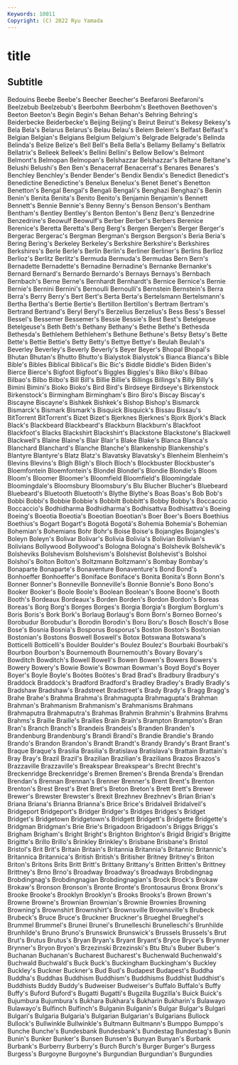 ```yaml
---
Keywords: 10011
Copyright: (C) 2022 Ryu Yamada
---
```



# title

## Subtitle
 Bedouins Beebe Beebe's Beecher Beecher's
Beefaroni Beefaroni's Beelzebub Beelzebub's Beerbohm Beerbohm's Beethoven Beethoven's Beeton Beeton's
Begin Begin's Behan Behan's Behring Behring's Beiderbecke Beiderbecke's Beijing Beijing's
Beirut Beirut's Bekesy Bekesy's Bela Bela's Belarus Belarus's Belau Belau's
Belem Belem's Belfast Belfast's Belgian Belgian's Belgians Belgium Belgium's Belgrade
Belgrade's Belinda Belinda's Belize Belize's Bell Bell's Bella Bella's Bellamy
Bellamy's Bellatrix Bellatrix's Belleek Belleek's Bellini Bellini's Bellow Bellow's Belmont
Belmont's Belmopan Belmopan's Belshazzar Belshazzar's Beltane Beltane's Belushi Belushi's Ben
Ben's Benacerraf Benacerraf's Benares Benares's Benchley Benchley's Bender Bender's Bendix
Bendix's Benedict Benedict's Benedictine Benedictine's Benelux Benelux's Benet Benet's Benetton
Benetton's Bengal Bengal's Bengali Bengali's Benghazi Benghazi's Benin Benin's Benita
Benita's Benito Benito's Benjamin Benjamin's Bennett Bennett's Bennie Bennie's Benny
Benny's Benson Benson's Bentham Bentham's Bentley Bentley's Benton Benton's Benz
Benz's Benzedrine Benzedrine's Beowulf Beowulf's Berber Berber's Berbers Berenice Berenice's
Beretta Beretta's Berg Berg's Bergen Bergen's Berger Berger's Bergerac Bergerac's
Bergman Bergman's Bergson Bergson's Beria Beria's Bering Bering's Berkeley Berkeley's
Berkshire Berkshire's Berkshires Berkshires's Berle Berle's Berlin Berlin's Berliner Berliner's
Berlins Berlioz Berlioz's Berlitz Berlitz's Bermuda Bermuda's Bermudas Bern Bern's
Bernadette Bernadette's Bernadine Bernadine's Bernanke Bernanke's Bernard Bernard's Bernardo Bernardo's
Bernays Bernays's Bernbach Bernbach's Berne Berne's Bernhardt Bernhardt's Bernice Bernice's
Bernie Bernie's Bernini Bernini's Bernoulli Bernoulli's Bernstein Bernstein's Berra Berra's
Berry Berry's Bert Bert's Berta Berta's Bertelsmann Bertelsmann's Bertha Bertha's
Bertie Bertie's Bertillon Bertillon's Bertram Bertram's Bertrand Bertrand's Beryl Beryl's
Berzelius Berzelius's Bess Bess's Bessel Bessel's Bessemer Bessemer's Bessie Bessie's
Best Best's Betelgeuse Betelgeuse's Beth Beth's Bethany Bethany's Bethe Bethe's
Bethesda Bethesda's Bethlehem Bethlehem's Bethune Bethune's Betsy Betsy's Bette Bette's
Bettie Bettie's Betty Betty's Bettye Bettye's Beulah Beulah's Beverley Beverley's
Beverly Beverly's Beyer Beyer's Bhopal Bhopal's Bhutan Bhutan's Bhutto Bhutto's
Bialystok Bialystok's Bianca Bianca's Bible Bible's Bibles Biblical Biblical's Bic
Bic's Biddle Biddle's Biden Biden's Bierce Bierce's Bigfoot Bigfoot's Biggles
Biggles's Biko Biko's Bilbao Bilbao's Bilbo Bilbo's Bill Bill's Billie
Billie's Billings Billings's Billy Billy's Bimini Bimini's Bioko Bioko's Bird
Bird's Birdseye Birdseye's Birkenstock Birkenstock's Birmingham Birmingham's Biro Biro's Biscay
Biscay's Biscayne Biscayne's Bishkek Bishkek's Bishop Bishop's Bismarck Bismarck's Bismark
Bismark's Bisquick Bisquick's Bissau Bissau's BitTorrent BitTorrent's Bizet Bizet's Bjerknes
Bjerknes's Bjork Bjork's Black Black's Blackbeard Blackbeard's Blackburn Blackburn's Blackfoot
Blackfoot's Blacks Blackshirt Blackshirt's Blackstone Blackstone's Blackwell Blackwell's Blaine Blaine's
Blair Blair's Blake Blake's Blanca Blanca's Blanchard Blanchard's Blanche Blanche's
Blankenship Blankenship's Blantyre Blantyre's Blatz Blatz's Blavatsky Blavatsky's Blenheim Blenheim's
Blevins Blevins's Bligh Bligh's Bloch Bloch's Blockbuster Blockbuster's Bloemfontein Bloemfontein's
Blondel Blondel's Blondie Blondie's Bloom Bloom's Bloomer Bloomer's Bloomfield Bloomfield's
Bloomingdale Bloomingdale's Bloomsbury Bloomsbury's Blu Blucher Blucher's Bluebeard Bluebeard's Bluetooth
Bluetooth's Blythe Blythe's Boas Boas's Bob Bob's Bobbi Bobbi's Bobbie
Bobbie's Bobbitt Bobbitt's Bobby Bobby's Boccaccio Boccaccio's Bodhidharma Bodhidharma's Bodhisattva
Bodhisattva's Boeing Boeing's Boeotia Boeotia's Boeotian Boeotian's Boer Boer's Boers
Boethius Boethius's Bogart Bogart's Bogotá Bogotá's Bohemia Bohemia's Bohemian Bohemian's
Bohemians Bohr Bohr's Boise Boise's Bojangles Bojangles's Boleyn Boleyn's Bolivar
Bolivar's Bolivia Bolivia's Bolivian Bolivian's Bolivians Bollywood Bollywood's Bologna Bologna's
Bolshevik Bolshevik's Bolsheviks Bolshevism Bolshevism's Bolshevist Bolshevist's Bolshoi Bolshoi's Bolton
Bolton's Boltzmann Boltzmann's Bombay Bombay's Bonaparte Bonaparte's Bonaventure Bonaventure's Bond
Bond's Bonhoeffer Bonhoeffer's Boniface Boniface's Bonita Bonita's Bonn Bonn's Bonner
Bonner's Bonneville Bonneville's Bonnie Bonnie's Bono Bono's Booker Booker's Boole
Boole's Boolean Boolean's Boone Boone's Booth Booth's Bordeaux Bordeaux's Borden
Borden's Bordon Bordon's Boreas Boreas's Borg Borg's Borges Borges's Borgia
Borgia's Borglum Borglum's Boris Boris's Bork Bork's Borlaug Borlaug's Born
Born's Borneo Borneo's Borobudur Borobudur's Borodin Borodin's Boru Boru's Bosch
Bosch's Bose Bose's Bosnia Bosnia's Bosporus Bosporus's Boston Boston's Bostonian
Bostonian's Bostons Boswell Boswell's Botox Botswana Botswana's Botticelli Botticelli's Boulder
Boulder's Boulez Boulez's Bourbaki Bourbaki's Bourbon Bourbon's Bournemouth Bournemouth's Bovary
Bovary's Bowditch Bowditch's Bowell Bowell's Bowen Bowen's Bowers Bowers's Bowery
Bowery's Bowie Bowie's Bowman Bowman's Boyd Boyd's Boyer Boyer's Boyle
Boyle's Boötes Boötes's Brad Brad's Bradbury Bradbury's Braddock Braddock's Bradford
Bradford's Bradley Bradley's Bradly Bradly's Bradshaw Bradshaw's Bradstreet Bradstreet's Brady
Brady's Bragg Bragg's Brahe Brahe's Brahma Brahma's Brahmagupta Brahmagupta's Brahman
Brahman's Brahmanism Brahmanism's Brahmanisms Brahmans Brahmaputra Brahmaputra's Brahmas Brahmin Brahmin's
Brahmins Brahms Brahms's Braille Braille's Brailles Brain Brain's Brampton Brampton's
Bran Bran's Branch Branch's Brandeis Brandeis's Branden Branden's Brandenburg Brandenburg's
Brandi Brandi's Brandie Brandie's Brando Brando's Brandon Brandon's Brandt Brandt's
Brandy Brandy's Brant Brant's Braque Braque's Brasilia Brasilia's Bratislava Bratislava's
Brattain Brattain's Bray Bray's Brazil Brazil's Brazilian Brazilian's Brazilians Brazos
Brazos's Brazzaville Brazzaville's Breakspear Breakspear's Brecht Brecht's Breckenridge Breckenridge's Bremen
Bremen's Brenda Brenda's Brendan Brendan's Brennan Brennan's Brenner Brenner's Brent
Brent's Brenton Brenton's Brest Brest's Bret Bret's Breton Breton's Brett
Brett's Brewer Brewer's Brewster Brewster's Brexit Brezhnev Brezhnev's Brian Brian's
Briana Briana's Brianna Brianna's Brice Brice's Bridalveil Bridalveil's Bridgeport Bridgeport's
Bridger Bridger's Bridges Bridges's Bridget Bridget's Bridgetown Bridgetown's Bridgett Bridgett's
Bridgette Bridgette's Bridgman Bridgman's Brie Brie's Brigadoon Brigadoon's Briggs Briggs's
Brigham Brigham's Bright Bright's Brighton Brighton's Brigid Brigid's Brigitte Brigitte's
Brillo Brillo's Brinkley Brinkley's Brisbane Brisbane's Bristol Bristol's Brit Brit's
Britain Britain's Britannia Britannia's Britannic Britannic's Britannica Britannica's British British's
Britisher Britney Britney's Briton Briton's Britons Brits Britt Britt's Brittany
Brittany's Britten Britten's Brittney Brittney's Brno Brno's Broadway Broadway's Broadways
Brobdingnag Brobdingnag's Brobdingnagian Brobdingnagian's Brock Brock's Brokaw Brokaw's Bronson Bronson's
Bronte Bronte's Brontosaurus Bronx Bronx's Brooke Brooke's Brooklyn Brooklyn's Brooks
Brooks's Brown Brown's Browne Browne's Brownian Brownian's Brownie Brownies Browning
Browning's Brownshirt Brownshirt's Brownsville Brownsville's Brubeck Brubeck's Bruce Bruce's Bruckner
Bruckner's Brueghel Brueghel's Brummel Brummel's Brunei Brunei's Brunelleschi Brunelleschi's Brunhilde
Brunhilde's Bruno Bruno's Brunswick Brunswick's Brussels Brussels's Brut Brut's Brutus
Brutus's Bryan Bryan's Bryant Bryant's Bryce Bryce's Brynner Brynner's Bryon
Bryon's Brzezinski Brzezinski's Btu Btu's Buber Buber's Buchanan Buchanan's Bucharest
Bucharest's Buchenwald Buchenwald's Buchwald Buchwald's Buck Buck's Buckingham Buckingham's Buckley
Buckley's Buckner Buckner's Bud Bud's Budapest Budapest's Buddha Buddha's Buddhas
Buddhism Buddhism's Buddhisms Buddhist Buddhist's Buddhists Buddy Buddy's Budweiser Budweiser's
Buffalo Buffalo's Buffy Buffy's Buford Buford's Bugatti Bugatti's Bugzilla Bugzilla's
Buick Buick's Bujumbura Bujumbura's Bukhara Bukhara's Bukharin Bukharin's Bulawayo Bulawayo's
Bulfinch Bulfinch's Bulganin Bulganin's Bulgar Bulgar's Bulgari Bulgari's Bulgaria Bulgaria's
Bulgarian Bulgarian's Bulgarians Bullock Bullock's Bullwinkle Bullwinkle's Bultmann Bultmann's Bumppo
Bumppo's Bunche Bunche's Bundesbank Bundesbank's Bundestag Bundestag's Bunin Bunin's Bunker
Bunker's Bunsen Bunsen's Bunyan Bunyan's Burbank Burbank's Burberry Burberry's Burch
Burch's Burger Burger's Burgess Burgess's Burgoyne Burgoyne's Burgundian Burgundian's Burgundies
